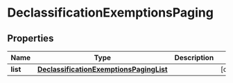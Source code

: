 
# DeclassificationExemptionsPaging

## Properties
Name | Type | Description | Notes
------------ | ------------- | ------------- | -------------
**list** | [**DeclassificationExemptionsPagingList**](DeclassificationExemptionsPagingList.md) |  |  [optional]



